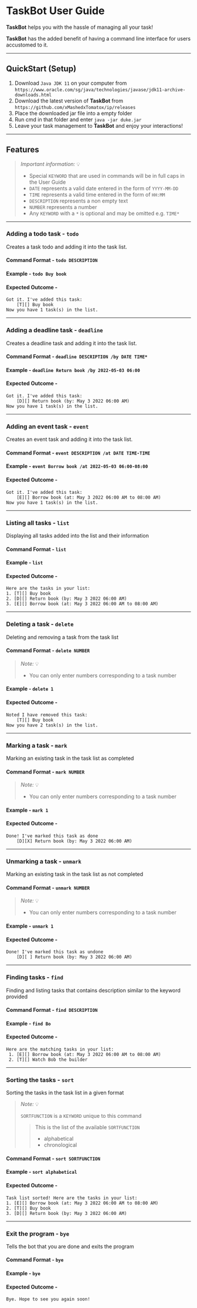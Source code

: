 # TaskBot User Guide
**TaskBot** helps you with the hassle of managing all your task!

**TaskBot** has the added benefit of having a command line interface for users accustomed to it.

---
## QuickStart (Setup)
1. Download `Java JDK 11` on your computer from `https://www.oracle.com/sg/java/technologies/javase/jdk11-archive-downloads.html`
2. Download the latest version of **TaskBot** from `https://github.com/xMashedxTomatox/ip/releases`
3. Place the downloaded jar file into a empty folder
4. Run cmd in that folder and enter `java -jar duke.jar`
5. Leave your task management to **TaskBot** and enjoy your interactions!

---

## Features 
>_Important information:_ 💡
>- Special `KEYWORD` that are used in commands will be in full caps in the User Guide
>- `DATE` represents a valid date entered in the form of `YYYY-MM-DD`
>- `TIME` represents a valid time entered in the form of `HH:MM`
>- `DESCRIPTION` represents a non empty text
>- `NUMBER` represents a number
>- Any `KEYWORD` with a `*` is optional and may be omitted e.g. `TIME*`

---

### Adding a todo task - `todo`
Creates a task todo and adding it into the task list.
#### Command Format - `todo DESCRIPTION`
#### Example - `todo Buy book`
#### Expected Outcome -
```
Got it. I've added this task:
    [T][] Buy book
Now you have 1 task(s) in the list.
```
---
### Adding a deadline task - `deadline`
Creates a deadline task and adding it into the task list.
#### Command Format - `deadline DESCRIPTION /by DATE TIME*`
#### Example - `deadline Return book /by 2022-05-03 06:00`
#### Expected Outcome -
```
Got it. I've added this task:
    [D][] Return book (by: May 3 2022 06:00 AM)
Now you have 1 task(s) in the list.
```
---
### Adding an event task - `event`
Creates an event task and adding it into the task list.
#### Command Format - `event DESCRIPTION /at DATE TIME-TIME`
#### Example - `event Borrow book /at 2022-05-03 06:00-08:00`
#### Expected Outcome -
```
Got it. I've added this task:
    [E][] Borrow book (at: May 3 2022 06:00 AM to 08:00 AM)
Now you have 1 task(s) in the list.
```
---
### Listing all tasks - `list`
Displaying all tasks added into the list and their information
#### Command Format - `list`
#### Example - `list`
#### Expected Outcome -
```
Here are the tasks in your list:
1. [T][] Buy book
2. [D][] Return book (by: May 3 2022 06:00 AM)
3. [E][] Borrow book (at: May 3 2022 06:00 AM to 08:00 AM)
```
---
### Deleting a task - `delete`
Deleting and removing a task from the task list
#### Command Format - `delete NUMBER`

>_Note:_ 💡
>- You can only enter numbers corresponding to a task number

#### Example - `delete 1`
#### Expected Outcome -
```
Noted I have removed this task:
    [T][] Buy book
Now you have 2 task(s) in the list.
```
---
### Marking a task - `mark`
Marking an existing task in the task list as completed
#### Command Format - `mark NUMBER`

>_Note:_ 💡
>- You can only enter numbers corresponding to a task number

#### Example - `mark 1`
#### Expected Outcome -
```
Done! I've marked this task as done
    [D][X] Return book (by: May 3 2022 06:00 AM)
```
---
### Unmarking a task - `unmark`
Marking an existing task in the task list as not completed
#### Command Format - `unmark NUMBER`

>_Note:_ 💡
>- You can only enter numbers corresponding to a task number

#### Example - `unmark 1`
#### Expected Outcome -
```
Done! I've marked this task as undone
    [D][ ] Return book (by: May 3 2022 06:00 AM)
```
---
### Finding tasks - `find`
Finding and listing tasks that contains description similar to the keyword provided
#### Command Format - `find DESCRIPTION`
#### Example - `find Bo`
#### Expected Outcome -
```
Here are the matching tasks in your list:
 1. [E][] Borrow book (at: May 3 2022 06:00 AM to 08:00 AM)
 2. [T][] Watch Bob the builder
```
---
### Sorting the tasks - `sort`
Sorting the tasks in the task list in a given format

>_Note:_ 💡
> 
> `SORTFUNCTION` is a `KEYWORD` unique to this command
>> This is the list of the available `SORTFUNCTION`
>> - alphabetical
>> - chronological

#### Command Format - `sort SORTFUNCTION`
#### Example - `sort alphabetical`
#### Expected Outcome -
```
Task list sorted! Here are the tasks in your list:
1. [E][] Borrow book (at: May 3 2022 06:00 AM to 08:00 AM)
2. [T][] Buy book
3. [D][] Return book (by: May 3 2022 06:00 AM)
```
---
### Exit the program - `bye`
Tells the bot that you are done and exits the program
#### Command Format - `bye`
#### Example - `bye`
#### Expected Outcome -
```
Bye. Hope to see you again soon!
```
